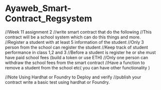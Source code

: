 # Ayaweb_Smart-Contract_Regsystem

//Week 11 assignment 2
//write  smart contract that do the following
//This contract will be a school system which can do this things and more.
//Register a student with at least 5 information of the student
//Only 3 person from the school can register the student
//Keep track of student performance in class 1,2 and 3
//Before  a student is register he or she must have paid school fees (build a token or use ETH)
//Only one person can withdraw the school fees from the smart contract
//Have a function to remove a student from the school etc( you can have other functionality )

//Note Using Hardhat or Foundry to Deploy and verify
//publish your contract write a basic test using hardhat or Foundry.
